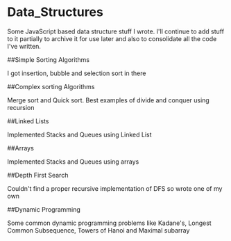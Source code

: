 # Data_Structures
Some JavaScript based data structure stuff I wrote. I'll continue to add stuff to it partially to archive it for use later and also to consolidate all
the code I've written.

##Simple Sorting Algorithms

I got insertion, bubble and selection sort in there 

##Complex sorting Algorithms

Merge sort and Quick sort. Best examples of divide and conquer using recursion

##Linked Lists

Implemented Stacks and Queues using Linked List

##Arrays

Implemented Stacks and Queues using arrays

##Depth First Search

Couldn't find a proper recursive implementation of DFS so wrote one of my own

##Dynamic Programming

Some common dynamic programming problems like Kadane's, Longest Common Subsequence, Towers of Hanoi and Maximal subarray
